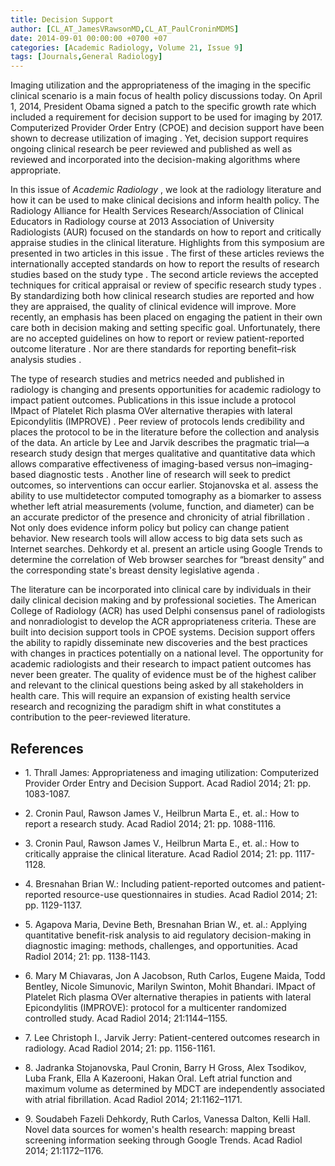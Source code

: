 ```yaml
---
title: Decision Support
author: [CL_AT_JamesVRawsonMD,CL_AT_PaulCroninMDMS]
date: 2014-09-01 00:00:00 +0700 +07
categories: [Academic Radiology, Volume 21, Issue 9]
tags: [Journals,General Radiology]
---
```

Imaging utilization and the appropriateness of the imaging in the specific clinical scenario is a main focus of health policy discussions today. On April 1, 2014, President Obama signed a patch to the specific growth rate which included a requirement for decision support to be used for imaging by 2017. Computerized Provider Order Entry (CPOE) and decision support have been shown to decrease utilization of imaging . Yet, decision support requires ongoing clinical research be peer reviewed and published as well as reviewed and incorporated into the decision-making algorithms where appropriate.

In this issue of _Academic Radiology_ , we look at the radiology literature and how it can be used to make clinical decisions and inform health policy. The Radiology Alliance for Health Services Research/Association of Clinical Educators in Radiology course at 2013 Association of University Radiologists (AUR) focused on the standards on how to report and critically appraise studies in the clinical literature. Highlights from this symposium are presented in two articles in this issue . The first of these articles reviews the internationally accepted standards on how to report the results of research studies based on the study type . The second article reviews the accepted techniques for critical appraisal or review of specific research study types . By standardizing both how clinical research studies are reported and how they are appraised, the quality of clinical evidence will improve. More recently, an emphasis has been placed on engaging the patient in their own care both in decision making and setting specific goal. Unfortunately, there are no accepted guidelines on how to report or review patient-reported outcome literature . Nor are there standards for reporting benefit–risk analysis studies .

The type of research studies and metrics needed and published in radiology is changing and presents opportunities for academic radiology to impact patient outcomes. Publications in this issue include a protocol IMpact of Platelet Rich plasma OVer alternative therapies with lateral Epicondylitis (IMPROVE) . Peer review of protocols lends credibility and places the protocol to be in the literature before the collection and analysis of the data. An article by Lee and Jarvik describes the pragmatic trial—a research study design that merges qualitative and quantitative data which allows comparative effectiveness of imaging-based versus non–imaging-based diagnostic tests . Another line of research will seek to predict outcomes, so interventions can occur earlier. Stojanovska et al. assess the ability to use multidetector computed tomography as a biomarker to assess whether left atrial measurements (volume, function, and diameter) can be an accurate predictor of the presence and chronicity of atrial fibrillation . Not only does evidence inform policy but policy can change patient behavior. New research tools will allow access to big data sets such as Internet searches. Dehkordy et al. present an article using Google Trends to determine the correlation of Web browser searches for “breast density” and the corresponding state's breast density legislative agenda .

The literature can be incorporated into clinical care by individuals in their daily clinical decision making and by professional societies. The American College of Radiology (ACR) has used Delphi consensus panel of radiologists and nonradiologist to develop the ACR appropriateness criteria. These are built into decision support tools in CPOE systems. Decision support offers the ability to rapidly disseminate new discoveries and the best practices with changes in practices potentially on a national level. The opportunity for academic radiologists and their research to impact patient outcomes has never been greater. The quality of evidence must be of the highest caliber and relevant to the clinical questions being asked by all stakeholders in health care. This will require an expansion of existing health service research and recognizing the paradigm shift in what constitutes a contribution to the peer-reviewed literature.

## References

- 1\. Thrall James: Appropriateness and imaging utilization: Computerized Provider Order Entry and Decision Support. Acad Radiol 2014; 21: pp. 1083-1087.


- 2\. Cronin Paul, Rawson James V., Heilbrun Marta E., et. al.: How to report a research study. Acad Radiol 2014; 21: pp. 1088-1116.


- 3\. Cronin Paul, Rawson James V., Heilbrun Marta E., et. al.: How to critically appraise the clinical literature. Acad Radiol 2014; 21: pp. 1117-1128.


- 4\. Bresnahan Brian W.: Including patient-reported outcomes and patient-reported resource-use questionnaires in studies. Acad Radiol 2014; 21: pp. 1129-1137.


- 5\. Agapova Maria, Devine Beth, Bresnahan Brian W., et. al.: Applying quantitative benefit-risk analysis to aid regulatory decision-making in diagnostic imaging: methods, challenges, and opportunities. Acad Radiol 2014; 21: pp. 1138-1143.


- 6\.  Mary M Chiavaras, Jon A Jacobson, Ruth Carlos, Eugene Maida, Todd Bentley, Nicole Simunovic, Marilyn Swinton, Mohit Bhandari. IMpact of Platelet Rich plasma OVer alternative therapies in patients with lateral Epicondylitis (IMPROVE): protocol for a multicenter randomized controlled study. Acad Radiol 2014; 21:1144–1155.


- 7\. Lee Christoph I., Jarvik Jerry: Patient-centered outcomes research in radiology. Acad Radiol 2014; 21: pp. 1156-1161.


- 8\.  Jadranka Stojanovska, Paul Cronin, Barry H Gross, Alex Tsodikov, Luba Frank, Ella A Kazerooni, Hakan Oral. Left atrial function and maximum volume as determined by MDCT are independently associated with atrial fibrillation. Acad Radiol 2014; 21:1162–1171.


- 9\.  Soudabeh Fazeli Dehkordy, Ruth Carlos, Vanessa Dalton, Kelli Hall. Novel data sources for women's health research: mapping breast screening information seeking through Google Trends. Acad Radiol 2014; 21:1172–1176.